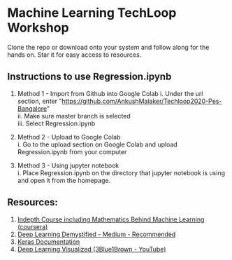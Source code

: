 # Machine Learning TechLoop Workshop
Clone the repo or download onto your system and follow along for the hands on.
Star it for easy access to resources.

## Instructions to use Regression.ipynb    
1. Method 1 - Import from Github into Google Colab
	i. Under the url section, enter "https://github.com/AnkushMalaker/Techloop2020-Pes-Bangalore"    
	ii. Make sure master branch is selected    
	iii. Select Regression.ipynb    

2. Method 2 - Upload to Google Colab    
	i. Go to the upload section on Google Colab and upload Regression.ipynb from your computer    

3. Method 3 - Using jupyter notebook    
	i. Place Regression.ipynb on the directory that jupyter notebook is using and open it from the homepage.    


## Resources:

1. [Indepth Course including Mathematics Behind Machine Learning (coursera)]([https://www.coursera.org/learn/machine-learning](https://www.coursera.org/learn/machine-learning))
2. [Deep Learning Demystified - Medium - Recommended]([https://medium.com/deep-learning-demystified](https://medium.com/deep-learning-demystified))
3. [Keras Documentation](https://keras.io/)
4. [Deep Learning Visualized (3Blue1Brown - YouTube)]([https://www.youtube.com/watch?v=aircAruvnKk&list=PLZHQObOWTQDNU6R1_67000Dx_ZCJB-3pi](https://www.youtube.com/watch?v=aircAruvnKk&list=PLZHQObOWTQDNU6R1_67000Dx_ZCJB-3pi))